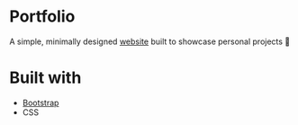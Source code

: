 # Portfolio
A simple, minimally designed [website](https://rayanabdirahman.com/) built to showcase personal projects 🔧

# Built with
* [Bootstrap](https://getbootstrap.com/)
* CSS